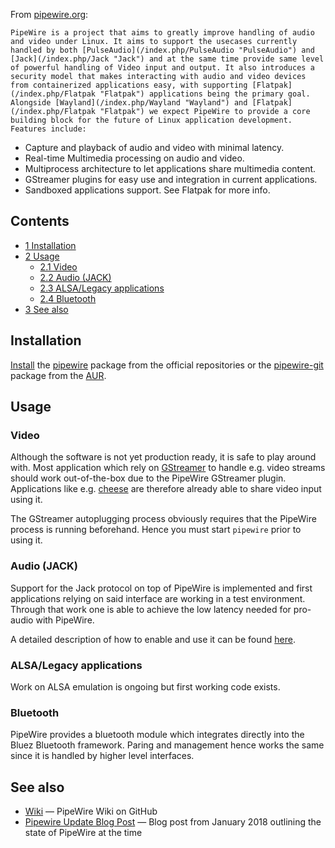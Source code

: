 From [pipewire.org](http://pipewire.org):

	PipeWire is a project that aims to greatly improve handling of audio and video under Linux. It aims to support the usecases currently handled by both [PulseAudio](/index.php/PulseAudio "PulseAudio") and [Jack](/index.php/Jack "Jack") and at the same time provide same level of powerful handling of Video input and output. It also introduces a security model that makes interacting with audio and video devices from containerized applications easy, with supporting [Flatpak](/index.php/Flatpak "Flatpak") applications being the primary goal. Alongside [Wayland](/index.php/Wayland "Wayland") and [Flatpak](/index.php/Flatpak "Flatpak") we expect PipeWire to provide a core building block for the future of Linux application development. Features include:

*   Capture and playback of audio and video with minimal latency.
*   Real-time Multimedia processing on audio and video.
*   Multiprocess architecture to let applications share multimedia content.
*   GStreamer plugins for easy use and integration in current applications.
*   Sandboxed applications support. See Flatpak for more info.

## Contents

*   [1 Installation](#Installation)
*   [2 Usage](#Usage)
    *   [2.1 Video](#Video)
    *   [2.2 Audio (JACK)](#Audio_.28JACK.29)
    *   [2.3 ALSA/Legacy applications](#ALSA.2FLegacy_applications)
    *   [2.4 Bluetooth](#Bluetooth)
*   [3 See also](#See_also)

## Installation

[Install](/index.php/Install "Install") the [pipewire](https://www.archlinux.org/packages/?name=pipewire) package from the official repositories or the [pipewire-git](https://aur.archlinux.org/packages/pipewire-git/) package from the [AUR](/index.php/AUR "AUR").

## Usage

### Video

Although the software is not yet production ready, it is safe to play around with. Most application which rely on [GStreamer](/index.php/GStreamer "GStreamer") to handle e.g. video streams should work out-of-the-box due to the PipeWire GStreamer plugin. Applications like e.g. [cheese](https://www.archlinux.org/packages/?name=cheese) are therefore already able to share video input using it.

The GStreamer autoplugging process obviously requires that the PipeWire process is running beforehand. Hence you must start `pipewire` prior to using it.

### Audio (JACK)

Support for the Jack protocol on top of PipeWire is implemented and first applications relying on said interface are working in a test environment. Through that work one is able to achieve the low latency needed for pro-audio with PipeWire.

A detailed description of how to enable and use it can be found [here](https://github.com/PipeWire/pipewire/wiki/JACK).

### ALSA/Legacy applications

Work on ALSA emulation is ongoing but first working code exists.

### Bluetooth

PipeWire provides a bluetooth module which integrates directly into the Bluez Bluetooth framework. Paring and management hence works the same since it is handled by higher level interfaces.

## See also

*   [Wiki](https://github.com/PipeWire/pipewire/wiki) — PipeWire Wiki on GitHub
*   [Pipewire Update Blog Post](https://blogs.gnome.org/uraeus/2018/01/26/an-update-on-pipewire-the-multimedia-revolution-an-update/) — Blog post from January 2018 outlining the state of PipeWire at the time